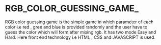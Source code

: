 # RGB_COLOR_GUESSING_GAME_
RGB color guessing game is the simple game in which parameter of each color i.e red , gree and blue is provided randomly and the user have to guess the color which will form after mixing rgb. It has two mode Easy and Hard. Here front end technology i.e HTML , CSS and JAVASCRIPT is used. 

